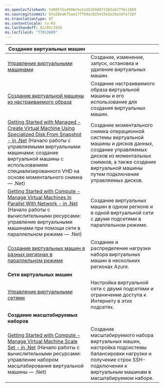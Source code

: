 ```yaml
---
ms.openlocfilehash: 5d005f5a4906e5e2a55189d073383ab77f6c1860
ms.sourcegitcommit: 6fa28ea675ae17ffb9ac825415e2e26a3dfe7107
ms.translationtype: HT
ms.contentlocale: ru-RU
ms.lasthandoff: 02/04/2020
ms.locfileid: "77013689"
---
```

| **Создание виртуальных машин** || 
|---|---|
| [Управление виртуальными машинами][1] | Создание, изменение, запуск, остановка и удаление виртуальных машин. |
| [Создание виртуальной машины из настраиваемого образа][2] | Создание настраиваемого образа виртуальной машины и его использование для создания виртуальных машин. | 
| [Getting Started with Managed - Create Virtual Machine Using Specialized Disk From Snapshot - in .Net][3] (Начало работы с управляемыми виртуальными машинами: создание виртуальной машины с использованием специализированного VHD на основе моментального снимка — .Net) | Создание моментального снимка операционной системы виртуальной машины и дисков данных, создание управляемых дисков из моментальных снимков, а также создание виртуальной машины путем подключения управляемых дисков. |  
| [Getting Started with Compute - Manage Virtual Machines In Parallel With Network - in .Net][4] (Начало работы с вычислительными ресурсами: управление виртуальными машинами при помощи сети в параллельном режиме — .Net) | Создание виртуальных машин в одном регионе и в одной виртуальной сети с двумя подсетями в параллельном режиме. |
| [Создание виртуальных машин в разных регионах в параллельном режиме][5] | Создание и распределение нагрузки набора виртуальных машин в нескольких регионах Azure. |
| **Сети виртуальных машин** || 
| [Управление виртуальными сетями][6] | Настройка виртуальной сети с двумя подсетями и ограничение доступа к Интернету в этих подсетях. |
| **Создание масштабируемых наборов** ||
| [Getting Started with Compute - Manage Virtual Machine Scale Set - in .Net][7] (Начало работы с вычислительными ресурсами: управление набором масштабирования виртуальной машины — .Net) | Создание масштабируемого набора виртуальных машин, настройка подсистемы балансировки нагрузки и получение строк SSH-подключения к виртуальным машинам в масштабируемом наборе. |

[1]: ../java-sdk-manage-virtual-machines.md
[2]: https://github.com/Azure-Samples/managed-disk-java-create-virtual-machine-using-custom-image/
[3]: https://github.com/Azure-Samples/managed-disk-java-create-virtual-machine-using-specialized-disk-from-vhd/
[4]: https://github.com/Azure-Samples/compute-java-manage-virtual-machines-in-parallel/
[5]: ../java-sdk-virtual-machines-in-parallel.md
[6]: ../java-sdk-manage-virtual-networks.md
[7]: ../java-sdk-manage-vm-scalesets.md